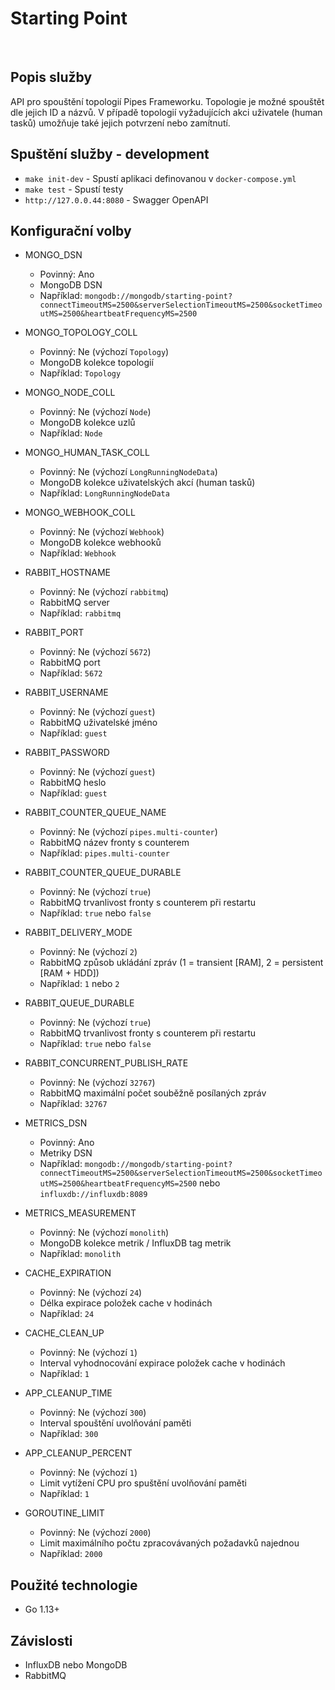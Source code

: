 # Starting Point
​
## Popis služby
API pro spouštění topologií Pipes Frameworku. Topologie je možné spouštět dle jejich ID a názvů. V případě topologií vyžadujících akci uživatele (human tasků) umožňuje také jejich potvrzení nebo zamítnutí.

## Spuštění služby - development
- `make init-dev` - Spustí aplikaci definovanou v `docker-compose.yml`
- `make test` - Spustí testy
- `http://127.0.0.44:8080` - Swagger OpenAPI

## Konfigurační volby
- MONGO_DSN
    - Povinný: Ano
    - MongoDB DSN
    - Například: `mongodb://mongodb/starting-point?connectTimeoutMS=2500&serverSelectionTimeoutMS=2500&socketTimeoutMS=2500&heartbeatFrequencyMS=2500`
- MONGO_TOPOLOGY_COLL
    - Povinný: Ne (výchozí `Topology`)
    - MongoDB kolekce topologií
    - Například: `Topology`
- MONGO_NODE_COLL
    - Povinný: Ne (výchozí `Node`)
    - MongoDB kolekce uzlů
    - Například: `Node`
- MONGO_HUMAN_TASK_COLL
    - Povinný: Ne (výchozí `LongRunningNodeData`)
    - MongoDB kolekce uživatelských akcí (human tasků)
    - Například: `LongRunningNodeData`
- MONGO_WEBHOOK_COLL
    - Povinný: Ne (výchozí `Webhook`)
    - MongoDB kolekce webhooků
    - Například: `Webhook`

- RABBIT_HOSTNAME
    - Povinný: Ne (výchozí `rabbitmq`)
    - RabbitMQ server
    - Například: `rabbitmq`
- RABBIT_PORT
    - Povinný: Ne (výchozí `5672`)
    - RabbitMQ port
    - Například: `5672`
- RABBIT_USERNAME
    - Povinný: Ne (výchozí `guest`)
    - RabbitMQ uživatelské jméno
    - Například: `guest`
- RABBIT_PASSWORD
    - Povinný: Ne (výchozí `guest`)
    - RabbitMQ heslo
    - Například: `guest`
- RABBIT_COUNTER_QUEUE_NAME
    - Povinný: Ne (výchozí `pipes.multi-counter`)
    - RabbitMQ název fronty s counterem
    - Například: `pipes.multi-counter`
- RABBIT_COUNTER_QUEUE_DURABLE
    - Povinný: Ne (výchozí `true`)
    - RabbitMQ trvanlivost fronty s counterem při restartu
    - Například: `true` nebo `false`
- RABBIT_DELIVERY_MODE
    - Povinný: Ne (výchozí `2`)
    - RabbitMQ způsob ukládání zpráv (1 = transient [RAM], 2 = persistent [RAM + HDD])
    - Například: `1` nebo `2`
- RABBIT_QUEUE_DURABLE
    - Povinný: Ne (výchozí `true`)
    - RabbitMQ trvanlivost fronty s counterem při restartu
    - Například: `true` nebo `false`
- RABBIT_CONCURRENT_PUBLISH_RATE
    - Povinný: Ne (výchozí `32767`)
    - RabbitMQ maximální počet souběžně posílaných zpráv
    - Například: `32767`

- METRICS_DSN
    - Povinný: Ano
    - Metriky DSN
    - Například: `mongodb://mongodb/starting-point?connectTimeoutMS=2500&serverSelectionTimeoutMS=2500&socketTimeoutMS=2500&heartbeatFrequencyMS=2500` nebo `influxdb://influxdb:8089`
- METRICS_MEASUREMENT
    - Povinný: Ne (výchozí `monolith`)
    - MongoDB kolekce metrik / InfluxDB tag metrik
    - Například: `monolith`

- CACHE_EXPIRATION
    - Povinný: Ne (výchozí `24`)
    - Délka expirace položek cache v hodinách
    - Například: `24`
- CACHE_CLEAN_UP
    - Povinný: Ne (výchozí `1`)
    - Interval vyhodnocování expirace položek cache v hodinách
    - Například: `1`

- APP_CLEANUP_TIME
    - Povinný: Ne (výchozí `300`)
    - Interval spouštění uvolňování paměti
    - Například: `300`
- APP_CLEANUP_PERCENT
    - Povinný: Ne (výchozí `1`)
    - Limit vytížení CPU pro spuštění uvolňování paměti
    - Například: `1`

- GOROUTINE_LIMIT
    - Povinný: Ne (výchozí `2000`)
    - Limit maximálního počtu zpracovávaných požadavků najednou
    - Například: `2000`

## Použité technologie
- Go 1.13+

## Závislosti
- InfluxDB nebo MongoDB
- RabbitMQ
